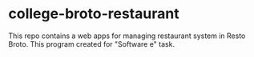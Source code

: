 # college-broto-restaurant

This repo contains a web apps for managing restaurant system in Resto Broto. This program created for "Software e" task.
